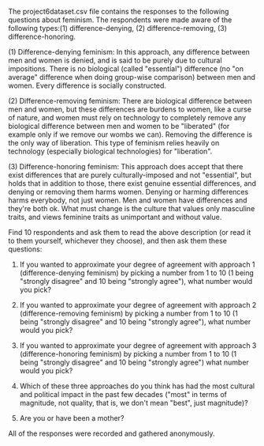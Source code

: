The project6dataset.csv file contains the responses to the following questions about feminism. The respondents were made aware of the 
following types:(1) difference-denying, (2) difference-removing, (3) difference-honoring. 

 
(1) Difference-denying feminism: In this approach, any difference between men and women is denied, and is said to be purely due to cultural 
impositions. There is no biological (called "essential") difference (no "on average" difference when doing group-wise comparison) between men 
and women. Every difference is socially constructed.


(2) Difference-removing feminism: There are biological difference between men and women, but these differences are burdens to women, like a curse
of nature, and women must rely on technology to completely remove any biological difference between men and women to be "liberated" (for example 
only if we remove our wombs we can). Removing the difference is the only way of liberation. This type of feminism relies heavily on technology 
(especially biological technologies) for "liberation".


(3) Difference-honoring feminism: This approach does accept that there exist differences that are purely culturally-imposed and not "essential",
but holds that in addition to those, there exist genuine essential differences, and denying or removing them harms women. Denying or harming 
differences harms everybody, not just women. Men and women have differences and they're both ok. What must change is the culture that values 
only masculine traits, and views feminine traits as unimportant and without value. 


Find 10 respondents and ask them to read the above description (or read it to them yourself, whichever they choose), and then ask them these questions:

1) If you wanted to approximate your degree of agreement with approach 1 (difference-denying feminism) by picking a number from 1 to 10 
(1 being "strongly disagree" and 10 being "strongly agree"), what number would you pick?

2) If you wanted to approximate your degree of agreement with approach 2 (difference-removing feminism) by picking a number from 1 to 10 
(1 being "strongly disagree" and 10 being "strongly agree"), what number would you pick?

3) If you wanted to approximate your degree of agreement with approach 3 (difference-honoring feminism) by picking a number from 1 to 10 
(1 being "strongly disagree" and 10 being "strongly agree") what number would you pick?

4) Which of these three approaches do you think has had the most cultural and political impact in the past few decades ("most" in terms of 
magnitude, not quality, that is, we don't mean "best", just magnitude)?

5) Are you or have been a mother?


All of the responses were recorded and gathered anonymously. 
